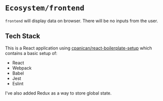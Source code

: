 # `Ecosystem/frontend`

`frontend` will display data on browser. There will be no inputs from the user.

## Tech Stack

This is a React application using [cpanican/react-boilerplate-setup](https://github.com/cpanican/react-boilerplate-setup) which contains a basic setup of:

* React
* Webpack
* Babel
* Jest
* Eslint

I've also added Redux as a way to store global state.
